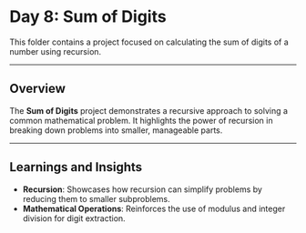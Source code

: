 # Day 8: Sum of Digits

This folder contains a project focused on calculating the sum of digits of a number using recursion.

---

## Overview

The **Sum of Digits** project demonstrates a recursive approach to solving a common mathematical problem. It highlights the power of recursion in breaking down problems into smaller, manageable parts.

---

## Learnings and Insights

- **Recursion**: Showcases how recursion can simplify problems by reducing them to smaller subproblems.
- **Mathematical Operations**: Reinforces the use of modulus and integer division for digit extraction.
